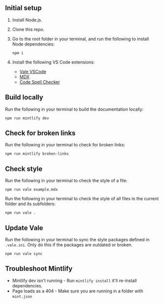 ## Initial setup

1. Install Node.js.
2. Clone this repo.
3. Go to the root folder in your terminal, and run the following to install Node dependencies:

    ```
    npm i
    ```

4. Install the following VS Code extensions:
    - [Vale VSCode](https://marketplace.visualstudio.com/items?itemName=ChrisChinchilla.vale-vscode)
    - [MDX](https://marketplace.visualstudio.com/items?itemName=unifiedjs.vscode-mdx)
    - [Code Spell Checker](https://marketplace.visualstudio.com/items?itemName=streetsidesoftware.code-spell-checker)

## Build locally

Run the following in your terminal to build the documentation locally:

```
npm run mintlify dev
```

## Check for broken links

Run the following in your terminal to check for broken links:

```
npm run mintlify broken-links
```

## Check style

Run the following in your terminal to check the style of a file:

```
npm run vale example.mdx
```

Run the following in your terminal to check the style of all files in the current folder and its subfolders:

```
npm run vale .
```

## Update Vale

Run the following in your terminal to sync the style packages defined in `.vale.ini`. Only do this if the packages are outdated or broken.

```
npm run vale sync
```

## Troubleshoot Mintlify

- Mintlify dev isn't running - Run `mintlify install` it'll re-install dependencies.
- Page loads as a 404 - Make sure you are running in a folder with `mint.json`